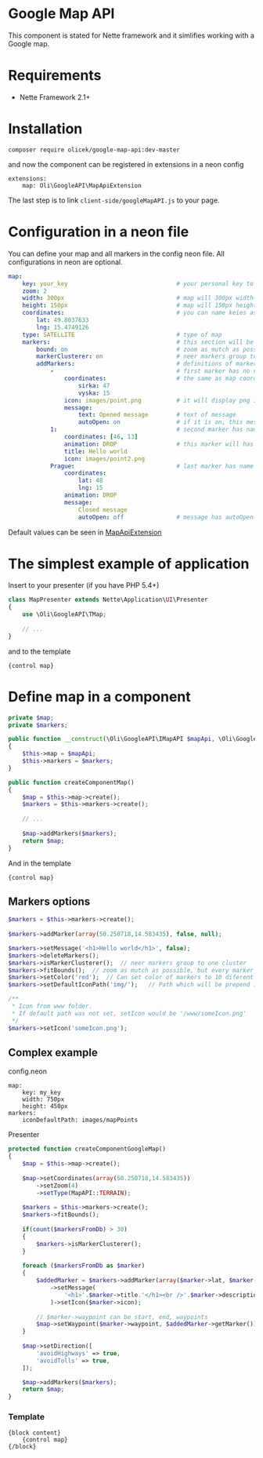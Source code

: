 Google Map API
=========
This component is stated for Nette framework and it simlifies working with a Google map.

Requirements
============
* Nette Framework 2.1+

Installation
============

	composer require olicek/google-map-api:dev-master

and now the component can be registered in extensions in a neon config

```
extensions:
    map: Oli\GoogleAPI\MapApiExtension
```
    	
The last step is to link `client-side/googleMapAPI.js` to your page.
   
Configuration in a neon file
==========================

You can define your map and all markers in the config neon file. All configurations in neon are optional.
```yml
map:
	key: your_key								# your personal key to google map
	zoom: 2										
	width: 300px								# map will 300px width
	height: 150px								# map will 150px height
	coordinates:								# you can name keies as you whis or use [49, 15]
		lat: 49.8037633
		lng: 15.4749126
	type: SATELLITE								# type of map
	markers:									# this section will be configured amrkers
		bound: on								# zoom as mutch as possible, but every marker will be displaied
		markerClusterer: on						# neer markers group to one cluster
		addMarkers:								# definitions of markers
			- 									# first marker has no name
				coordinates: 					# the same as map coordinates
					sirka: 47
					vyska: 15
				icon: images/point.png			# it will display png image from www/images/point.png
				message: 
					text: Opened message		# text of message
					autoOpen: on				# if it is on, this message will be displaied after map loaded
			1:									# second marker has name 1
				coordinates: [46, 13]
				animation: DROP					# this marker will has drop animation
				title: Hello world
				icon: images/point2.png
			Prague:								# last marker has name Prague
				coordinates: 
					lat: 48
					lng: 15
				animation: DROP
				message: 
					Closed message
					autoOpen: off				# message has autoOpen default off
```

Default values can be seen in [MapApiExtension](https://github.com/Olicek/GoogleMapAPI/blob/master/src/DI/MapApiExtension.php#L19-L31)

The simplest example of application
==============

Insert to your presenter (if you have PHP 5.4+)

``` php	
class MapPresenter extends Nette\Application\UI\Presenter
{
	use \Oli\GoogleAPI\TMap;
	
	// ...
}
```	
and to the template

	{control map}
	

Define map in a component
=======================
``` php
private $map;
private $markers;

public function __construct(\Oli\GoogleAPI\IMapAPI $mapApi, \Oli\GoogleAPI\IMarkers $markers)
{
	$this->map = $mapApi;
	$this->markers = $markers;
}

public function createComponentMap()
{
	$map = $this->map->create();
	$markers = $this->markers->create();
	
	// ...
	
	$map->addMarkers($markers);
	return $map;
}
```
And in the template

`{control map}`

Markers options
---------------
``` php
$markers = $this->markers->create();
	
$markers->addMarker(array(50.250718,14.583435), false, null);

$markers->setMessage('<h1>Hello world</h1>', false);
$markers->deleteMarkers();
$markers->isMarkerClusterer();	// neer markers group to one cluster
$markers->fitBounds();	// zoom as mutch as possible, but every marker will be displaied
$markers->setColor('red');	// Can set color of markers to 10 diferent colors
$markers->setDefaultIconPath('img/');	// Path which will be prepend icon path

/**
 * Icon from www folder.
 * If default path was not set, setIcon would be '/www/someIcon.png'
 */
$markers->setIcon('someIcon.png');
```
Complex example
---------------

config.neon

	map:
		key: my_key
		width: 750px
		height: 450px
	markers:
		iconDefaultPath: images/mapPoints

Presenter
``` php
protected function createComponentGoogleMap()
{
	$map = $this->map->create();
	
	$map->setCoordinates(array(50.250718,14.583435))
		->setZoom(4)
		->setType(MapAPI::TERRAIN);
		
	$markers = $this->markers->create();
	$markers->fitBounds();
	
	if(count($markersFromDb) > 30)
	{
		$markers->isMarkerClusterer();
	}
	
	foreach ($markersFromDb as $marker)
	{
		$addedMarker = $markers->addMarker(array($marker->lat, $marker->lng), Markers::DROP)
			->setMessage(
				'<h1>'.$marker->title.'</h1><br />'.$marker->description
			)->setIcon($marker->icon);
		
		// $marker->waypoint can be start, end, waypoints
		$map->setWaypoint($marker->waypoint, $addedMarker->getMarker());
	}
	
	$map->setDirection([
	    'avoidHighways' => true,
	    'avoidTolls' => true,
	]);

	$map->addMarkers($markers);
	return $map;
}
```
### Template

```
{block content}
	{control map}
{/block}
```
